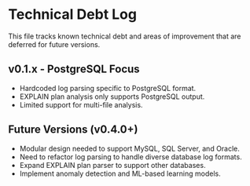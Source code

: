 
# Technical Debt Log

This file tracks known technical debt and areas of improvement that are deferred for future versions.

## v0.1.x - PostgreSQL Focus

- Hardcoded log parsing specific to PostgreSQL format.
- EXPLAIN plan analysis only supports PostgreSQL output.
- Limited support for multi-file analysis.

## Future Versions (v0.4.0+)

- Modular design needed to support MySQL, SQL Server, and Oracle.
- Need to refactor log parsing to handle diverse database log formats.
- Expand EXPLAIN plan parser to support other databases.
- Implement anomaly detection and ML-based learning models.

